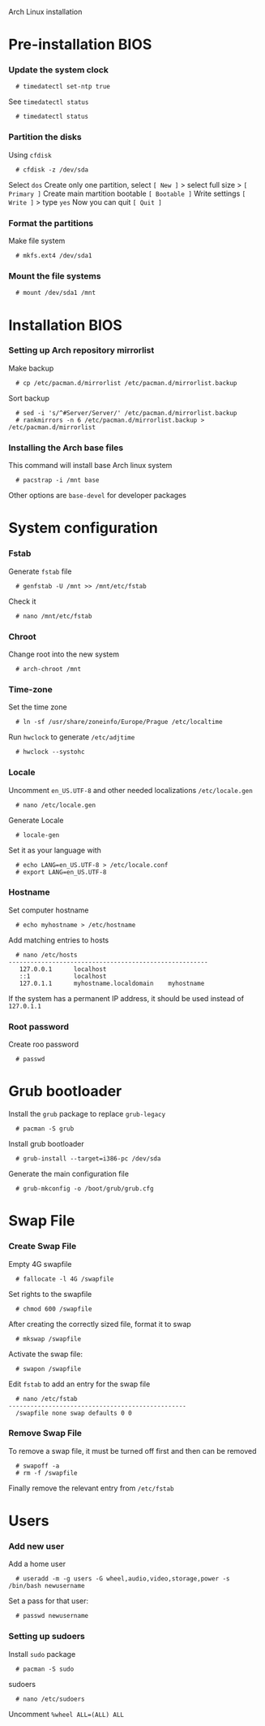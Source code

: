 Arch Linux installation

# Pre-installation BIOS
### Update the system clock
```
  # timedatectl set-ntp true
```
See `timedatectl status`
```
  # timedatectl status
```
### Partition the disks 
Using `cfdisk`
```
  # cfdisk -z /dev/sda
```
Select `dos` 
Create only one partition, select
  `[ New ]` > select full size > `[ Primary ]`
  Create main martition bootable `[ Bootable ]`
  Write settings `[ Write ]` > type `yes`
  Now you can quit `[ Quit ]`
  
### Format the partitions
Make file system
```
  # mkfs.ext4 /dev/sda1
```
### Mount the file systems
```
  # mount /dev/sda1 /mnt
```

# Installation BIOS
### Setting up Arch repository mirrorlist
Make backup
```
  # cp /etc/pacman.d/mirrorlist /etc/pacman.d/mirrorlist.backup
```
Sort backup
```
  # sed -i 's/^#Server/Server/' /etc/pacman.d/mirrorlist.backup
  # rankmirrors -n 6 /etc/pacman.d/mirrorlist.backup > /etc/pacman.d/mirrorlist
```
### Installing the Arch base files
This command will install base Arch linux system
```
  # pacstrap -i /mnt base 
```
Other options are `base-devel` for developer packages

# System configuration
### Fstab
Generate `fstab` file
```
  # genfstab -U /mnt >> /mnt/etc/fstab
```
Check it
```
  # nano /mnt/etc/fstab
```
### Chroot
Change root into the new system
```
  # arch-chroot /mnt
```
### Time-zone
Set the time zone
```
  # ln -sf /usr/share/zoneinfo/Europe/Prague /etc/localtime 
```
Run `hwclock` to generate `/etc/adjtime`
```
  # hwclock --systohc
```
### Locale
Uncomment `en_US.UTF-8` and other needed localizations  `/etc/locale.gen`
```
  # nano /etc/locale.gen
```
Generate Locale
```
  # locale-gen
```
Set it as your language with
```
  # echo LANG=en_US.UTF-8 > /etc/locale.conf
  # export LANG=en_US.UTF-8
```
### Hostname
Set computer hostname
```
  # echo myhostname > /etc/hostname
```
Add matching entries to hosts
```
  # nano /etc/hosts
-------------------------------------------------------
   127.0.0.1	  localhost
   ::1		      localhost
   127.0.1.1	  myhostname.localdomain	myhostname
```
If the system has a permanent IP address, it should be used instead of `127.0.1.1`
### Root password
Create roo password
```
  # passwd
```
# Grub bootloader
Install the `grub` package to replace `grub-legacy`
```
  # pacman -S grub
```
Install grub bootloader
```
  # grub-install --target=i386-pc /dev/sda
```
Generate the main configuration file
```
  # grub-mkconfig -o /boot/grub/grub.cfg
```

# Swap File
### Create Swap File
Empty 4G swapfile
```
  # fallocate -l 4G /swapfile
```
Set rights to the swapfile
```
  # chmod 600 /swapfile
```
After creating the correctly sized file, format it to swap
```
  # mkswap /swapfile
```
Activate the swap file:
```
  # swapon /swapfile
```
Edit `fstab` to add an entry for the swap file
```
  # nano /etc/fstab
-------------------------------------------------
  /swapfile none swap defaults 0 0
```
### Remove Swap File
To remove a swap file, it must be turned off first and then can be removed
```
  # swapoff -a
  # rm -f /swapfile
```
Finally remove the relevant entry from `/etc/fstab`

# Users
### Add new user
Add a home user
```
  # useradd -m -g users -G wheel,audio,video,storage,power -s /bin/bash newusername
```
Set a pass for that user:
```
  # passwd newusername
```
### Setting up sudoers
Install `sudo` package
```
  # pacman -S sudo
```
sudoers
```
  # nano /etc/sudoers
```
Uncomment  `%wheel ALL=(ALL) ALL`

